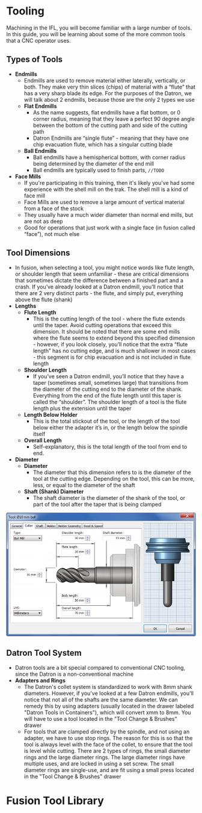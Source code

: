 
# Tooling

Machining in the IFL, you will become familiar with a large number of tools. In this guide, you will be learning about some of the more common tools that a CNC operator uses.

## Types of Tools

- **Endmills**
  - Endmills are used to remove material either laterally, vertically, or both. They make very thin slices (chips) of material with a “flute” that has a very sharp blade its edge. For the purposes of the Datron, we will talk about 2 endmills, because those are the only 2 types we use  
  - **Flat Endmills**
    - As the name suggests, flat endmills have a flat bottom, or 0 corner radius, meaning that they leave a perfect 90 degree angle between the bottom of the cutting path and side of the cutting path
    - Datron Endmills are “single flute” - meaning that they have one chip evacuation flute, which has a singular cutting blade
  - **Ball Endmills**
    - Ball endmills have a hemispherical bottom, with corner radius being determined by the diameter of the end mill
    - Ball endmills are typically used to finish parts, `//TODO`
- **Face Mills**
  - If you're participating in this training, then it's likely you've had some experience with the shell mill on the trak. The shell mill is a kind of face mill
  - Face Mills are used to remove a large amount of vertical material from a face of the stock
  - They usually have a much wider diameter than normal end mills, but are not as deep
  - Good for operations that just work with a single face (in fusion called “face”), not much else

## Tool Dimensions

- In fusion, when selecting a tool, you might notice words like flute length, or shoulder length that seem unfamiliar - these are critical dimensions that sometimes dictate the difference between a finished part and a crash. If you’ve already looked at a Datron endmill, you’ll notice that there are 2 very distinct parts - the flute, and simply put, everything above the flute (shank)
- **Lengths**
  - **Flute Length**
    - This is the cutting length of the tool - where the flute extends until the taper. Avoid cutting operations that exceed this dimension. It should be noted that there are some end mills where the flute seems to extend beyond this specified dimension - however, if you look closely, you’ll notice that the extra “flute length” has no cutting edge, and is much shallower in most cases - this segment is for chip evacuation and is not included in flute length
  - **Shoulder Length**
    - If you’ve seen a Datron endmill, you’ll notice that they have a taper (sometimes small, sometimes large) that transitions from the diameter of the cutting end to the diameter of the shank. Everything from the end of the flute length until this taper is called the “shoulder”. The shoulder length of a tool is the flute length plus the extension until the taper
  - **Length Below Holder**
    - This is the total stickout of the tool, or the length of the tool below either the adapter it’s in, or the length below the spindle itself
  - **Overall Length**
    - Self-explanatory, this is the total length of the tool from end to end.
- **Diameter**
  - **Diameter**
    - The diameter that this dimension refers to is the diameter of the tool at the cutting edge. Depending on the tool, this can be more, less, or equal to the diameter of the shaft
  - **Shaft (Shank) Diameter**
    - The shaft diameter is the diameter of the shank of the tool, or part of the tool after the taper that is being clamped

![tool dimensions](../assets/tooling.png)

## Datron Tool System

- Datron tools are a bit special compared to conventional CNC tooling, since the Datron is a non-conventional machine
- **Adapters and Rings**
  - The Datron's collet system is standardized to work with 8mm shank diameters. However, if you've looked at a few Datron endmills, you'll notice that not all of the shafts are the same diameter. We can remedy this by using adapters (usually located in the drawer labeled "Datron Tools in Containers"), which will convert xmm to 8mm. You will have to use a tool located in the "Tool Change & Brushes" drawer
  - For tools that are clamped directly by the spindle, and not using an adapter, we have to use stop rings. The reason for this is so that the tool is always level with the face of the collet, to ensure that the tool is level while cutting. There are 2 types of rings, the small diameter rings and the large diameter rings. The large diameter rings have multiple uses, and are locked in using a set screw. The small diameter rings are single-use, and are fit using a small press located in the "Tool Change & Brushes" drawer
 
# Fusion Tool Library


